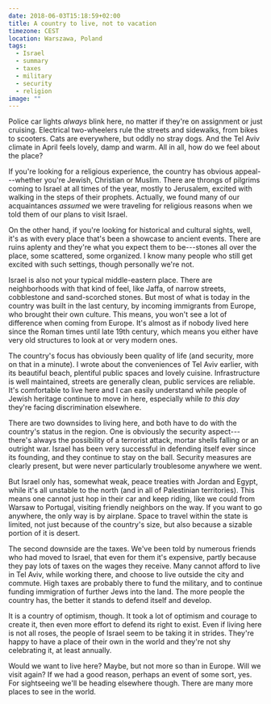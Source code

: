 ```yaml
---
date: 2018-06-03T15:18:59+02:00
title: A country to live, not to vacation
timezone: CEST
location: Warszawa, Poland
tags:
  - Israel
  - summary
  - taxes
  - military
  - security
  - religion
image: ""
---
```


Police car lights *always* blink here, no matter if they're on assignment or just cruising. Electrical two-wheelers rule the streets and sidewalks, from bikes to scooters. Cats are everywhere, but oddly no stray dogs. And the Tel Aviv climate in April feels lovely, damp and warm. All in all, how do we feel about the place?

<!--more-->

If you're looking for a religious experience, the country has obvious appeal---whether you're Jewish, Christian or Muslim. There are throngs of pilgrims coming to Israel at all times of the year, mostly to Jerusalem, excited with walking in the steps of their prophets. Actually, we found many of our acquaintances *assumed* we were traveling for religious reasons when we told them of our plans to visit Israel.

On the other hand, if you're looking for historical and cultural sights, well, it's as with every place that's been a showcase to ancient events. There are ruins aplenty and they're what you expect them to be---stones all over the place, some scattered, some organized. I know many people who still get excited with such settings, though personally we're not.

Israel is also not your typical middle-eastern place. There are neighborhoods with that kind of feel, like Jaffa, of narrow streets, cobblestone and sand-scorched stones. But most of what is today in the country was built in the last century, by incoming immigrants from Europe, who brought their own culture. This means, you won't see a lot of difference when coming from Europe. It's almost as if nobody lived here since the Roman times until late 19th century, which means you either have very old structures to look at or very modern ones.

The country's focus has obviously been quality of life (and security, more on that in a minute). I wrote about the conveniences of Tel Aviv earlier, with its beautiful beach, plentiful public spaces and lovely cuisine. Infrastructure is well maintained, streets are generally clean, public services are reliable. It's comfortable to live here and I can easily understand while people of Jewish heritage continue to move in here, especially while *to this day* they're facing discrimination elsewhere.

There are two downsides to living here, and both have to do with the country's status in the region. One is obviously the security aspect---there's always the possibility of a terrorist attack, mortar shells falling or an outright war. Israel has been very successful in defending itself ever since its founding, and they continue to stay on the ball. Security measures are clearly present, but were never particularly troublesome anywhere we went.

But Israel only has, somewhat weak, peace treaties with Jordan and Egypt, while it's all unstable to the north (and in all of Palestinian territories). This means one cannot just hop in their car and keep riding, like we could from Warsaw to Portugal, visiting friendly neighbors on the way. If you want to go anywhere, the only way is by airplane. Space to travel within the state is limited, not just because of the country's size, but also because a sizable portion of it is desert.

The second downside are the taxes. We've been told by numerous friends who had moved to Israel, that even for them it's expensive, partly because they pay lots of taxes on the wages they receive. Many cannot afford to live in Tel Aviv, while working there, and choose to live outside the city and commute. High taxes are probably there to fund the military, and to continue funding immigration of further Jews into the land. The more people the country has, the better it stands to defend itself and develop.

It is a country of optimism, though. It took a lot of optimism and courage to create it, then even more effort to defend its right to exist. Even if living here is not all roses, the people of Israel seem to be taking it in strides. They're happy to have a place of their own in the world and they're not shy celebrating it, at least annually.

Would we want to live here? Maybe, but not more so than in Europe. Will we visit again? If we had a good reason, perhaps an event of some sort, yes. For sightseeing we'll be heading elsewhere though. There are many more places to see in the world.
